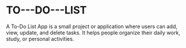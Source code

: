 # TO---DO---LIST
A To-Do List App is a small project or application where users can add, view, update, and delete tasks. It helps people organize their daily work, study, or personal activities.
